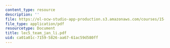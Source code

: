 ```yaml
---
content_type: resource
description: ''
file: https://ol-ocw-studio-app-production.s3.amazonaws.com/courses/15-667-negotiation-and-conflict-management-spring-2001/ca01a01c71595826aa6761ac59d580ff_lec5_team_jan_li.pdf
file_type: application/pdf
resourcetype: Document
title: lec5_team_jan_li.pdf
uid: ca01a01c-7159-5826-aa67-61ac59d580ff
---
```

